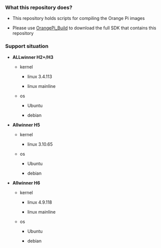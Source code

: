 ### What this repository does?

- This repository holds scripts for compiling the Orange Pi images

- Please use [OrangePi_Build](https://github.com/orangepi-xunlong/OrangePi_Build) to download the full SDK that contains this repository

### Support situation

- **ALLwinner H2+/H3**
  
    - kernel 
      
       - linux 3.4.113
    
       - linux mainline
     
     - os
      
        - Ubuntu
        
        - debian

- **Allwinner H5**

    - kernel 
      
       - linux 3.10.65
     
     - os
      
        - Ubuntu
        
        - debian

- **Allwinner H6**

    - kernel 
      
       - linux 4.9.118
    
       - linux mainline
     
     - os
      
        - Ubuntu
        
        - debian
